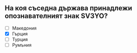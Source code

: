 ## На коя съседна държава принадлежи опознавателният знак SV3YO?

<!-- Верният отговор е отбелязан с [X] -->

- [ ] Македония
- [X] Гърция
- [ ] Турция
- [ ] Румъния
